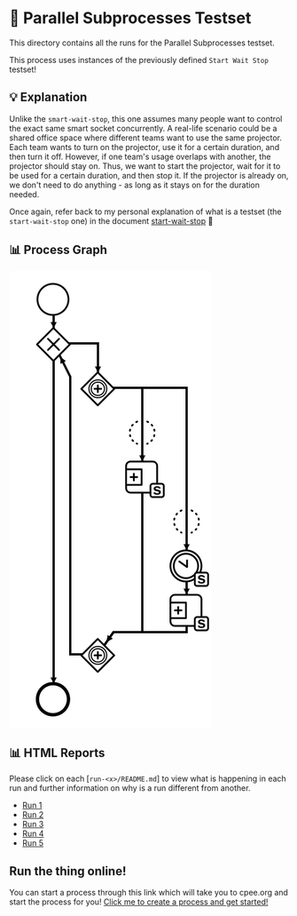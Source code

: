 # 🧪 Parallel Subprocesses Testset

This directory contains all the runs for the Parallel Subprocesses testset.

This process uses instances of the previously defined `Start Wait Stop` testset!

## 💡 Explanation

Unlike the `smart-wait-stop`, this one assumes many people want to control the exact same smart socket concurrently. A real-life scenario could be a shared office space where different teams want to use the same projector. Each team wants to turn on the projector, use it for a certain duration, and then turn it off. However, if one team's usage overlaps with another, the projector should stay on. Thus, we want to start the projector, wait for it to be used for a certain duration, and then stop it. If the projector is already on, we don't need to do anything - as long as it stays on for the duration needed.

Once again, refer back to my personal explanation of what is a testset (the `start-wait-stop` one) in the document [start-wait-stop](https://raw.githubusercontent.com/ylkhayat/smart-socket-service/main/docs/testsets/start-wait-stop.pdf) 🚀

## 📊 Process Graph

![Process Diagram](https://raw.githubusercontent.com/ylkhayat/smart-socket-service/main/docs/testsets/parallel-subprocesses/parallel-subprocesses.svg)

## 📊 HTML Reports

Please click on each [`run-<x>/README.md`] to view what is happening in each run and further information on why is a run different from another.

- [Run 1](https://ylkhayat.github.io/smart-socket-service/testsets/#parallel-subprocesses/run-1/README.md)
- [Run 2](https://ylkhayat.github.io/smart-socket-service/testsets/#parallel-subprocesses/run-2/README.md)
- [Run 3](https://ylkhayat.github.io/smart-socket-service/testsets/#parallel-subprocesses/run-3/README.md)
- [Run 4](https://ylkhayat.github.io/smart-socket-service/testsets/#parallel-subprocesses/run-4/README.md)
- [Run 5](https://ylkhayat.github.io/smart-socket-service/testsets/#parallel-subprocesses/run-5/README.md)

## Run the thing online!

You can start a process through this link which will take you to cpee.org and start the process for you! [Click me to create a process and get started!](https://cpee.org/flow/graph.html?load=https://raw.githubusercontent.com/ylkhayat/smart-socket-service/main/docs/testsets/parallel-subprocesses/parallel-subprocesses.xml)

